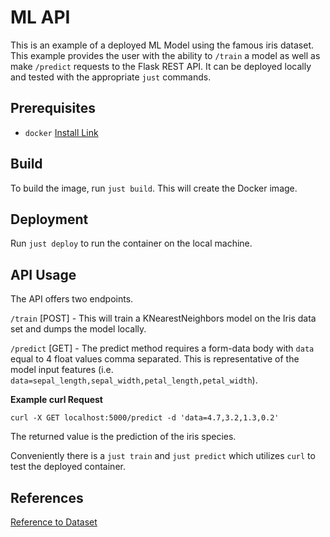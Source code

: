 # ML API

This is an example of a deployed ML Model using the famous iris dataset. This example provides the user with the ability to `/train` a model as well as make `/predict` requests to the Flask REST API. It can be deployed locally and tested with the appropriate `just` commands.

## Prerequisites 

- `docker` [Install Link](https://docs.docker.com/engine/install/)

## Build

To build the image, run `just build`. This will create the Docker image. 

## Deployment

Run `just deploy` to run the container on the local machine.

## API Usage

The API offers two endpoints.

`/train` [POST] - This will train a KNearestNeighbors model on the Iris data set and dumps the model locally.

`/predict` [GET] - The predict method requires a form-data body with `data` equal to 4 float values comma separated. This is representative of the model input features (i.e. `data=sepal_length,sepal_width,petal_length,petal_width`).

**Example curl Request**

`curl -X GET localhost:5000/predict -d 'data=4.7,3.2,1.3,0.2'`

The returned value is the prediction of the iris species.

Conveniently there is a `just train` and `just predict` which utilizes `curl` to test the deployed container.

## References

[Reference to Dataset](https://en.wikipedia.org/wiki/Iris_flower_data_set)
